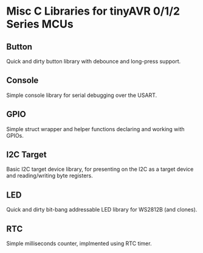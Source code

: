 # Misc C Libraries for tinyAVR 0/1/2 Series MCUs

## Button

Quick and dirty button library with debounce and long-press support.

## Console

Simple console library for serial debugging over the USART.

## GPIO

Simple struct wrapper and helper functions declaring and working with GPIOs.

## I2C Target

Basic I2C target device library, for presenting on the I2C as a target device and reading/writing byte registers.

## LED

Quick and dirty bit-bang addressable LED library for WS2812B (and clones).

## RTC

Simple milliseconds counter, implmented using RTC timer.

